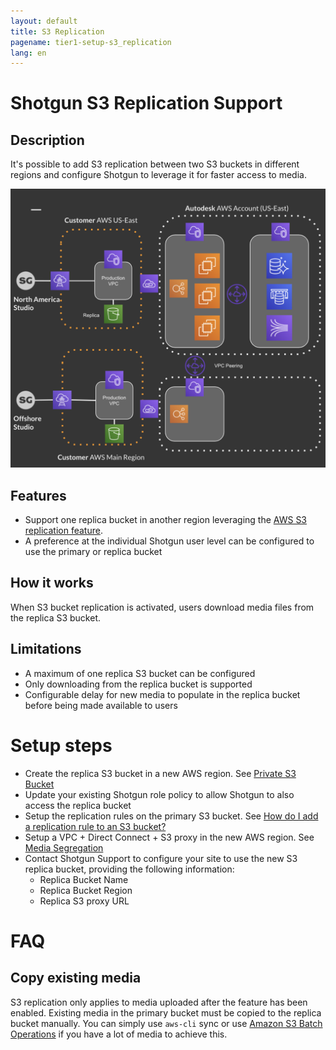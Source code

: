 ```yaml
---
layout: default
title: S3 Replication
pagename: tier1-setup-s3_replication
lang: en
---
```


# Shotgun S3 Replication Support

## Description

It's possible to add S3 replication between two S3 buckets in different regions and configure Shotgun to leverage it for faster access to media.

![S3 Replication Diagram](../images/tier1-s3-replication.png)

## Features

 * Support one replica bucket in another region leveraging the [AWS S3 replication feature](https://docs.aws.amazon.com/AmazonS3/latest/dev/replication.html).
 * A preference at the individual Shotgun user level can be configured to use the primary or replica bucket

## How it works

When S3 bucket replication is activated, users download media files from the replica S3 bucket.

## Limitations

 * A maximum of one replica S3 bucket can be configured
 * Only downloading from the replica bucket is supported
 * Configurable delay for new media to populate in the replica bucket before being made available to users

# Setup steps

  * Create the replica S3 bucket in a new AWS region. See [Private S3 Bucket](../s3_bucket.md)
  * Update your existing Shotgun role policy to allow Shotgun to also access the replica bucket
  * Setup the replication rules on the primary S3 bucket. See [How do I add a replication rule to an S3 bucket?](https://docs.aws.amazon.com/AmazonS3/latest/user-guide/enable-replication.html#enable-replication-add-rule)
  * Setup a VPC + Direct Connect + S3 proxy in the new AWS region. See [Media Segregation](../media_segregation.md)
  * Contact Shotgun Support to configure your site to use the new S3 replica bucket, providing the following information:
    * Replica Bucket Name
    * Replica Bucket Region
    * Replica S3 proxy URL

# FAQ

## Copy existing media

S3 replication only applies to media uploaded after the feature has been enabled. Existing media in the primary bucket must be copied to the replica bucket manually. You can simply use `aws-cli` sync or use [Amazon S3 Batch Operations](https://aws.amazon.com/s3/features/batch-operations/) if you have a lot of media to achieve this.
